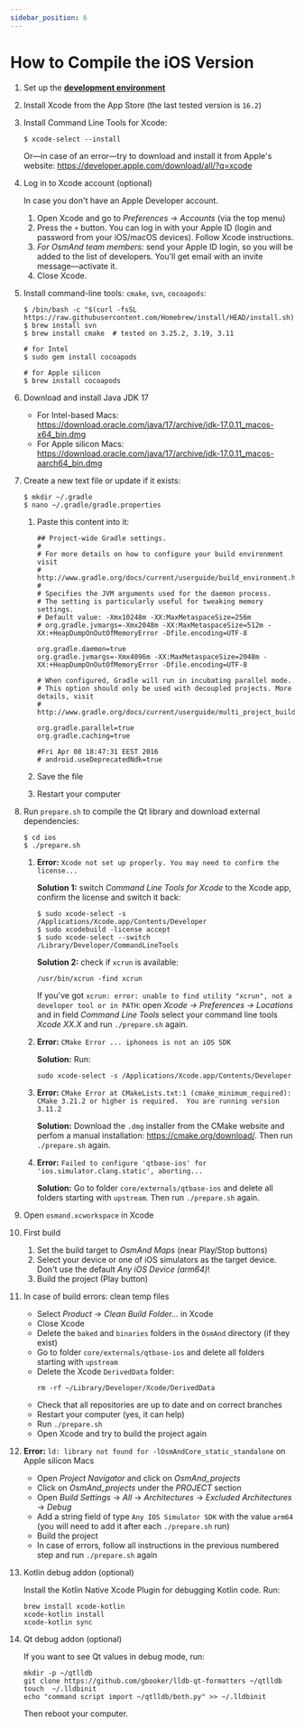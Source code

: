 ```yaml
---
sidebar_position: 6
---
```


# How to Compile the iOS Version

1. Set up the **[development environment](setup-the-dev-environment.md)**
2. Install Xcode from the App Store (the last tested version is `16.2`)
3. Install Command Line Tools for Xcode:
    
    ```
    $ xcode-select --install
    ```
    Or—in case of an error—try to download and install it from Apple's website: <https://developer.apple.com/download/all/?q=xcode>

4. Log in to Xcode account (optional)
    
    In case you don't have an Apple Developer account.

    1. Open Xcode and go to _Preferences_ → _Accounts_ (via the top menu)
    2. Press the `+` button. You can log in with your Apple ID (login and password from your iOS/macOS devices). Follow Xcode instructions.
    3. _For OsmAnd team members:_ send your Apple ID login, so you will be added to the list of developers. You'll get email with an invite message—activate it.
    4. Close Xcode.

5. Install command-line tools: `cmake`, `svn`, `cocoapods`:

    ```
    $ /bin/bash -c "$(curl -fsSL https://raw.githubusercontent.com/Homebrew/install/HEAD/install.sh)"
    $ brew install svn
    $ brew install cmake  # tested on 3.25.2, 3.19, 3.11

    # for Intel
    $ sudo gem install cocoapods

    # for Apple silicon
    $ brew install cocoapods
    ```

6. Download and install Java JDK 17
    
    - For Intel-based Macs: <https://download.oracle.com/java/17/archive/jdk-17.0.11_macos-x64_bin.dmg>
    - For Apple silicon Macs: <https://download.oracle.com/java/17/archive/jdk-17.0.11_macos-aarch64_bin.dmg>

7. Create a new text file or update if it exists:

    ```
    $ mkdir ~/.gradle
    $ nano ~/.gradle/gradle.properties
    ```

    1. Paste this content into it:

        ```
        ## Project-wide Gradle settings.
        #
        # For more details on how to configure your build environment visit
        # http://www.gradle.org/docs/current/userguide/build_environment.html
        #
        # Specifies the JVM arguments used for the daemon process.
        # The setting is particularly useful for tweaking memory settings.
        # Default value: -Xmx10248m -XX:MaxMetaspaceSize=256m
        # org.gradle.jvmargs=-Xmx2048m -XX:MaxMetaspaceSize=512m -XX:+HeapDumpOnOutOfMemoryError -Dfile.encoding=UTF-8

        org.gradle.daemon=true
        org.gradle.jvmargs=-Xmx4096m -XX:MaxMetaspaceSize=2048m -XX:+HeapDumpOnOutOfMemoryError -Dfile.encoding=UTF-8

        # When configured, Gradle will run in incubating parallel mode.
        # This option should only be used with decoupled projects. More details, visit
        # http://www.gradle.org/docs/current/userguide/multi_project_builds.html#sec:decoupled_projects

        org.gradle.parallel=true
        org.gradle.caching=true

        #Fri Apr 08 18:47:31 EEST 2016
        # android.useDeprecatedNdk=true
        ```

    2. Save the file
    3. Restart your computer

8. Run `prepare.sh` to compile the Qt library and download external dependencies:

    ```
    $ cd ios
    $ ./prepare.sh
    ```

    1. **Error:** `Xcode not set up properly. You may need to confirm the license...`

        **Solution 1:** switch _Command Line Tools for Xcode_ to the Xcode app, confirm the license and switch it back:

        ```
        $ sudo xcode-select -s /Applications/Xcode.app/Contents/Developer
        $ sudo xcodebuild -license accept
        $ sudo xcode-select --switch /Library/Developer/CommandLineTools
        ```

        **Solution 2:** check if `xcrun` is available:
        
        ```
        /usr/bin/xcrun -find xcrun
        ```

        If you've got `xcrun: error: unable to find utility "xcrun", not a developer tool or in PATH`: open _Xcode → Preferences → Locations_ and in field _Command Line Tools_ select your command line tools _Xcode XX.X_ and run `./prepare.sh` again.

    2. **Error:** `CMake Error ... iphoneos is not an iOS SDK`

        **Solution:** Run:
        ```
        sudo xcode-select -s /Applications/Xcode.app/Contents/Developer
        ```

    3. **Error:** `CMake Error at CMakeLists.txt:1 (cmake_minimum_required): CMake 3.21.2 or higher is required.  You are running version 3.11.2`

        **Solution:** Download the `.dmg` installer from the CMake website and perfom a manual installation: <https://cmake.org/download/>. Then run `./prepare.sh` again.

    4. **Error:** `Failed to configure 'qtbase-ios' for 'ios.simulator.clang.static', aborting...`

        **Solution:** Go to folder `core/externals/qtbase-ios` and delete all folders starting with `upstream`.  Then run `./prepare.sh` again.


9. Open `osmand.xcworkspace` in Xcode
10. First build

    1. Set the build target to _OsmAnd Maps_ (near Play/Stop buttons)
    2. Select your device or one of iOS simulators as the target device. Don't use the default _Any iOS Device (arm64)_!
    3. Build the project (Play button)

11. In case of build errors: clean temp files

    - Select _Product_ → _Clean Build Folder..._ in Xcode
    - Close Xcode
    - Delete the `baked` and `binaries` folders in the `OsmAnd` directory (if they exist)
    - Go to folder `core/externals/qtbase-ios` and delete all folders starting with `upstream`
    - Delete the Xcode `DerivedData` folder:
        ```
        rm -rf ~/Library/Developer/Xcode/DerivedData
        ```
    - Check that all repositories are up to date and on correct branches
    - Restart your computer (yes, it can help)
    - Run `./prepare.sh`
    - Open Xcode and try to build the project again

12. **Error:** `ld: library not found for -lOsmAndCore_static_standalone` on Apple silicon Macs

    - Open _Project Navigator_ and click on *OsmAnd_projects*
    - Click on *OsmAnd_projects* under the _PROJECT_ section
    - Open _Build Settings_ → _All_ → _Architectures_ → _Excluded Architectures_ → _Debug_
    - Add a string field of type `Any IOS Simulator SDK` with the value `arm64` (you will need to add it after each `./prepare.sh` run)
    - Build the project
    - In case of errors, follow all instructions in the previous numbered step and run `./prepare.sh` again

13. Kotlin debug addon (optional)

    Install the Kotlin Native Xcode Plugin for debugging Kotlin code. Run:

    ```
    brew install xcode-kotlin
    xcode-kotlin install
    xcode-kotlin sync
    ```

15. Qt debug addon (optional)

    If you want to see Qt values in debug mode, run:

    ```
    mkdir -p ~/qtlldb
    git clone https://github.com/gbooker/lldb-qt-formatters ~/qtlldb
    touch  ~/.lldbinit
    echo "command script import ~/qtlldb/both.py" >> ~/.lldbinit
    ```

    Then reboot your computer.
